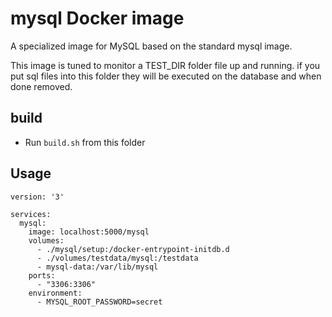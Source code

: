 # mysql Docker image

A specialized image for MySQL based on the standard mysql image.

This image is tuned to monitor a TEST_DIR folder file up and running.
if you put sql files into this folder they will be executed on the database
and when done removed.

## build

* Run `build.sh` from this folder


## Usage

```text
version: '3'

services:
  mysql:
    image: localhost:5000/mysql
    volumes:
      - ./mysql/setup:/docker-entrypoint-initdb.d
      - ./volumes/testdata/mysql:/testdata
      - mysql-data:/var/lib/mysql
    ports:
      - "3306:3306"
    environment:
      - MYSQL_ROOT_PASSWORD=secret

```